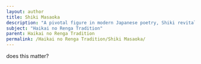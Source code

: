```yaml
---
layout: author
title: Shiki Masaoka
description: "A pivotal figure in modern Japanese poetry, Shiki revitalized haiku with his precise use of language and focus on nature, bridging traditional and modern styles."
subject: "Haikai no Renga Tradition"
parent: Haikai no Renga Tradition
permalink: /Haikai no Renga Tradition/Shiki Masaoka/
---
```


does this matter?
